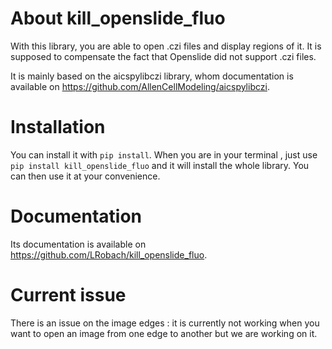 # About kill_openslide_fluo

With this library, you are able to open .czi files and display regions of it. It is supposed to compensate the fact that Openslide did not support .czi files.


It is mainly based on the aicspylibczi library, whom documentation is available on <https://github.com/AllenCellModeling/aicspylibczi>.

# Installation

You can install it with `pip install`. When you are in your terminal , just use `pip install kill_openslide_fluo` and it will install the whole library. You can then use it at your convenience.

# Documentation

Its documentation is available on <https://github.com/LRobach/kill_openslide_fluo>.

# Current issue

There is an issue on the image edges : it is currently not working when you want to open an image from one edge to another but we are working on it.
